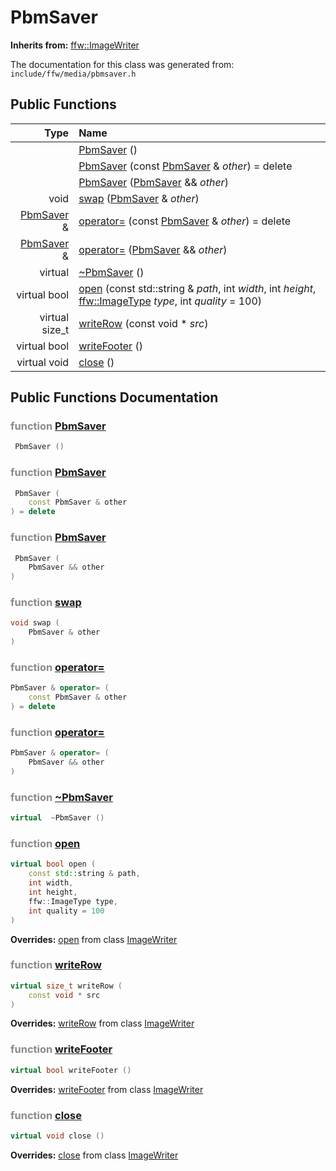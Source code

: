 PbmSaver
===================================


**Inherits from:** [ffw::ImageWriter](ffw_ImageWriter.html)

The documentation for this class was generated from: `include/ffw/media/pbmsaver.h`



## Public Functions

| Type | Name |
| -------: | :------- |
|   | [PbmSaver](#c33f8e92) ()  |
|   | [PbmSaver](#d2f448e3) (const [PbmSaver](ffw_PbmSaver.html) & _other_) = delete  |
|   | [PbmSaver](#7c3d8925) ([PbmSaver](ffw_PbmSaver.html) && _other_)  |
|  void | [swap](#7ab1892c) ([PbmSaver](ffw_PbmSaver.html) & _other_)  |
|  [PbmSaver](ffw_PbmSaver.html) & | [operator=](#0cda060d) (const [PbmSaver](ffw_PbmSaver.html) & _other_) = delete  |
|  [PbmSaver](ffw_PbmSaver.html) & | [operator=](#26e21813) ([PbmSaver](ffw_PbmSaver.html) && _other_)  |
|  virtual  | [~PbmSaver](#a5d31021) ()  |
|  virtual bool | [open](#b4f34799) (const std::string & _path_, int _width_, int _height_, [ffw::ImageType](ffw.html#fa711f90) _type_, int _quality_ = 100)  |
|  virtual size_t | [writeRow](#6e4d1fe7) (const void * _src_)  |
|  virtual bool | [writeFooter](#17da0c00) ()  |
|  virtual void | [close](#de921dfa) ()  |


## Public Functions Documentation

### <span style="opacity:0.5;">function</span> <a id="c33f8e92" href="#c33f8e92">PbmSaver</a>

```cpp
 PbmSaver () 
```



### <span style="opacity:0.5;">function</span> <a id="d2f448e3" href="#d2f448e3">PbmSaver</a>

```cpp
 PbmSaver (
    const PbmSaver & other
) = delete 
```



### <span style="opacity:0.5;">function</span> <a id="7c3d8925" href="#7c3d8925">PbmSaver</a>

```cpp
 PbmSaver (
    PbmSaver && other
) 
```



### <span style="opacity:0.5;">function</span> <a id="7ab1892c" href="#7ab1892c">swap</a>

```cpp
void swap (
    PbmSaver & other
) 
```



### <span style="opacity:0.5;">function</span> <a id="0cda060d" href="#0cda060d">operator=</a>

```cpp
PbmSaver & operator= (
    const PbmSaver & other
) = delete 
```



### <span style="opacity:0.5;">function</span> <a id="26e21813" href="#26e21813">operator=</a>

```cpp
PbmSaver & operator= (
    PbmSaver && other
) 
```



### <span style="opacity:0.5;">function</span> <a id="a5d31021" href="#a5d31021">~PbmSaver</a>

```cpp
virtual  ~PbmSaver () 
```



### <span style="opacity:0.5;">function</span> <a id="b4f34799" href="#b4f34799">open</a>

```cpp
virtual bool open (
    const std::string & path,
    int width,
    int height,
    ffw::ImageType type,
    int quality = 100
) 
```



**Overrides:** [open](/doc/ffw_ImageWriter.md#c742773b) from class [ImageWriter](/doc/ffw_ImageWriter.md)

### <span style="opacity:0.5;">function</span> <a id="6e4d1fe7" href="#6e4d1fe7">writeRow</a>

```cpp
virtual size_t writeRow (
    const void * src
) 
```



**Overrides:** [writeRow](/doc/ffw_ImageWriter.md#fb673e42) from class [ImageWriter](/doc/ffw_ImageWriter.md)

### <span style="opacity:0.5;">function</span> <a id="17da0c00" href="#17da0c00">writeFooter</a>

```cpp
virtual bool writeFooter () 
```



**Overrides:** [writeFooter](/doc/ffw_ImageWriter.md#5377830a) from class [ImageWriter](/doc/ffw_ImageWriter.md)

### <span style="opacity:0.5;">function</span> <a id="de921dfa" href="#de921dfa">close</a>

```cpp
virtual void close () 
```



**Overrides:** [close](/doc/ffw_ImageWriter.md#03dcc1a2) from class [ImageWriter](/doc/ffw_ImageWriter.md)



